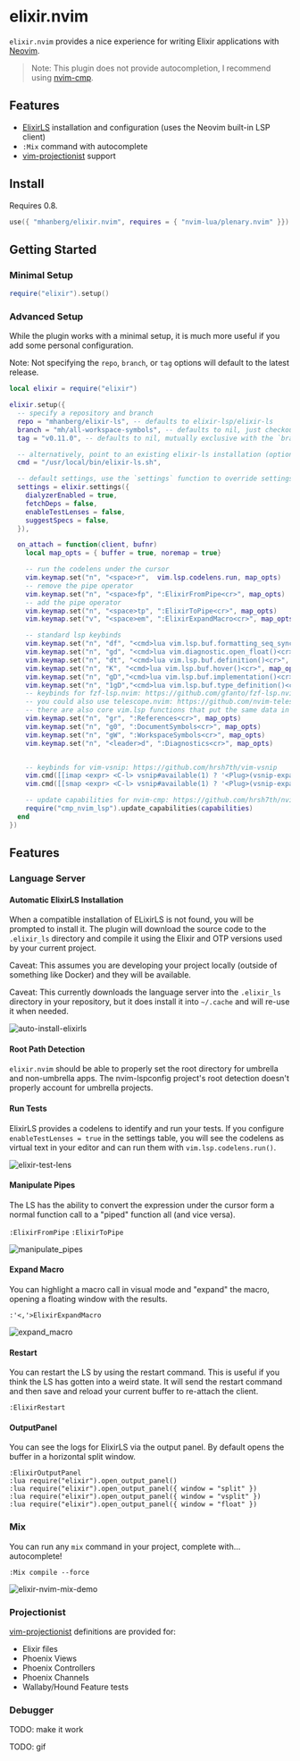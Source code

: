 # elixir.nvim

`elixir.nvim` provides a nice experience for writing Elixir applications with [Neovim](https://github.com/neovim/neovim).

> Note: This plugin does not provide autocompletion, I recommend using [nvim-cmp](https://github.com/hrsh7th/nvim-cmp).

## Features

- [ElixirLS](https://github.com/elixir-lsp/elixir-ls) installation and configuration (uses the Neovim built-in LSP client)
- `:Mix` command with autocomplete
- [vim-projectionist](https://github.com/tpope/vim-projectionist) support

## Install

Requires 0.8.

```lua
use({ "mhanberg/elixir.nvim", requires = { "nvim-lua/plenary.nvim" }})
```

## Getting Started

### Minimal Setup

```lua
require("elixir").setup()
```

### Advanced Setup

While the plugin works with a minimal setup, it is much more useful if you add some personal configuration.

Note: Not specifying the `repo`, `branch`, or `tag` options will default to the latest release.

```lua
local elixir = require("elixir")

elixir.setup({
  -- specify a repository and branch
  repo = "mhanberg/elixir-ls", -- defaults to elixir-lsp/elixir-ls
  branch = "mh/all-workspace-symbols", -- defaults to nil, just checkouts out the default branch, mutually exclusive with the `tag` option
  tag = "v0.11.0", -- defaults to nil, mutually exclusive with the `branch` option

  -- alternatively, point to an existing elixir-ls installation (optional)
  cmd = "/usr/local/bin/elixir-ls.sh",

  -- default settings, use the `settings` function to override settings
  settings = elixir.settings({
    dialyzerEnabled = true,
    fetchDeps = false,
    enableTestLenses = false,
    suggestSpecs = false,
  }),

  on_attach = function(client, bufnr)
    local map_opts = { buffer = true, noremap = true}

    -- run the codelens under the cursor
    vim.keymap.set("n", "<space>r",  vim.lsp.codelens.run, map_opts)
    -- remove the pipe operator
    vim.keymap.set("n", "<space>fp", ":ElixirFromPipe<cr>", map_opts)
    -- add the pipe operator
    vim.keymap.set("n", "<space>tp", ":ElixirToPipe<cr>", map_opts)
    vim.keymap.set("v", "<space>em", ":ElixirExpandMacro<cr>", map_opts)

    -- standard lsp keybinds
    vim.keymap.set("n", "df", "<cmd>lua vim.lsp.buf.formatting_seq_sync()<cr>", map_opts)
    vim.keymap.set("n", "gd", "<cmd>lua vim.diagnostic.open_float()<cr>", map_opts)
    vim.keymap.set("n", "dt", "<cmd>lua vim.lsp.buf.definition()<cr>", map_opts)
    vim.keymap.set("n", "K", "<cmd>lua vim.lsp.buf.hover()<cr>", map_opts)
    vim.keymap.set("n", "gD","<cmd>lua vim.lsp.buf.implementation()<cr>", map_opts)
    vim.keymap.set("n", "1gD","<cmd>lua vim.lsp.buf.type_definition()<cr>", map_opts)
    -- keybinds for fzf-lsp.nvim: https://github.com/gfanto/fzf-lsp.nvim
    -- you could also use telescope.nvim: https://github.com/nvim-telescope/telescope.nvim
    -- there are also core vim.lsp functions that put the same data in the loclist
    vim.keymap.set("n", "gr", ":References<cr>", map_opts)
    vim.keymap.set("n", "g0", ":DocumentSymbols<cr>", map_opts)
    vim.keymap.set("n", "gW", ":WorkspaceSymbols<cr>", map_opts)
    vim.keymap.set("n", "<leader>d", ":Diagnostics<cr>", map_opts)


    -- keybinds for vim-vsnip: https://github.com/hrsh7th/vim-vsnip
    vim.cmd([[imap <expr> <C-l> vsnip#available(1) ? '<Plug>(vsnip-expand-or-jump)' : '<C-l>']])
    vim.cmd([[smap <expr> <C-l> vsnip#available(1) ? '<Plug>(vsnip-expand-or-jump)' : '<C-l>']])

    -- update capabilities for nvim-cmp: https://github.com/hrsh7th/nvim-cmp
    require("cmp_nvim_lsp").update_capabilities(capabilities)
  end
})
```

## Features

### Language Server

#### Automatic ElixirLS Installation

When a compatible installation of ELixirLS is not found, you will be prompted to install it. The plugin will download the source code to the `.elixir_ls` directory and compile it using the Elixir and OTP versions used by your current project.

Caveat: This assumes you are developing your project locally (outside of something like Docker) and they will be available.

Caveat: This currently downloads the language server into the `.elixir_ls` directory in your repository, but it does install it into `~/.cache` and will re-use it  when needed.

![auto-install-elixirls](https://user-images.githubusercontent.com/5523984/160333851-94d448d9-5c80-458c-aa0d-4c81528dde8f.gif)

#### Root Path Detection

`elixir.nvim` should be able to properly set the root directory for umbrella and non-umbrella apps. The nvim-lspconfig project's root detection doesn't properly account for umbrella projects.

#### Run Tests

ElixirLS provides a codelens to identify and run your tests. If you configure `enableTestLenses = true` in the settings table, you will see the codelens as virtual text in your editor and can run them with `vim.lsp.codelens.run()`.

![elixir-test-lens](https://user-images.githubusercontent.com/5523984/159722637-ef1586d5-9d47-4e1a-b68b-6a90ad744098.gif)

#### Manipulate Pipes

The LS has the ability to convert the expression under the cursor form a normal function call to a "piped" function all (and vice versa).

`:ElixirFromPipe`
`:ElixirToPipe`

![manipulate_pipes](https://user-images.githubusercontent.com/5523984/160508641-cedb6ebf-3ec4-4229-9708-aa360b15a2d5.gif)

#### Expand Macro

You can highlight a macro call in visual mode and "expand" the macro, opening a floating window with the results.

`:'<,'>ElixirExpandMacro`

![expand_macro](https://user-images.githubusercontent.com/5523984/162372669-4782baba-1889-4145-8a4f-e3bf13a6450d.gif)

#### Restart

You can restart the LS by using the restart command. This is useful if you think the LS has gotten into a weird state. It will send the restart command and then save and reload your current buffer to re-attach the client.

`:ElixirRestart`

#### OutputPanel

You can see the logs for ElixirLS via the output panel. By default opens the buffer in a horizontal split window.

```
:ElixirOutputPanel
:lua require("elixir").open_output_panel()
:lua require("elixir").open_output_panel({ window = "split" })
:lua require("elixir").open_output_panel({ window = "vsplit" })
:lua require("elixir").open_output_panel({ window = "float" })
```

### Mix

You can run any `mix` command in your project, complete with... autocomplete!

`:Mix compile --force`

![elixir-nvim-mix-demo](https://user-images.githubusercontent.com/5523984/181859468-19d47a55-3f63-4af5-8698-4b5dd3459141.gif)

### Projectionist

[vim-projectionist](https://github.com/tpope/vim-projectionist) definitions are provided for:

- Elixir files
- Phoenix Views
- Phoenix Controllers
- Phoenix Channels
- Wallaby/Hound Feature tests

### Debugger

TODO: make it work

TODO: gif
